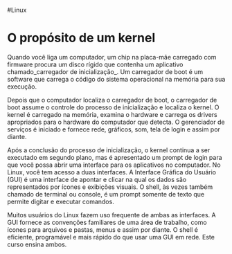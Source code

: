 #Linux 
# O propósito de um kernel

Quando você liga um computador, um chip na placa-mãe carregado com firmware procura um disco rígido que contenha um aplicativo chamado_carregador de inicialização_. Um carregador de boot é um software que carrega o código do sistema operacional na memória para sua execução.

Depois que o computador localiza o carregador de boot, o carregador de boot assume o controle do processo de inicialização e localiza o kernel. O kernel é carregado na memória, examina o hardware e carrega os drivers apropriados para o hardware do computador que detecta. O gerenciador de serviços é iniciado e fornece rede, gráficos, som, tela de login e assim por diante.

Após a conclusão do processo de inicialização, o kernel continua a ser executado em segundo plano, mas é apresentado um prompt de login para que você possa abrir uma interface para os aplicativos no computador. No Linux, você tem acesso a duas interfaces. A Interface Gráfica do Usuário (GUI) é uma interface de apontar e clicar na qual os dados são representados por ícones e exibições visuais. O shell, às vezes também chamado de terminal ou console, é um prompt somente de texto que permite digitar e executar comandos.

Muitos usuários do Linux fazem uso frequente de ambas as interfaces. A GUI fornece as convenções familiares de uma área de trabalho, como ícones para arquivos e pastas, menus e assim por diante. O shell é eficiente, programável e mais rápido do que usar uma GUI em rede. Este curso ensina ambos.
















